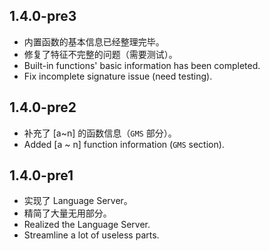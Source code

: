 ## 1.4.0-pre3

 - 内置函数的基本信息已经整理完毕。
 - 修复了特征不完整的问题（需要测试）。
 - Built-in functions' basic information has been completed.
 - Fix incomplete signature issue (need testing).

## 1.4.0-pre2

 - 补充了 [a~n] 的函数信息（`GMS` 部分）。
 - Added [a ~ n] function information (`GMS` section).

## 1.4.0-pre1

 - 实现了 Language Server。
 - 精简了大量无用部分。
 - Realized the Language Server.
 - Streamline a lot of useless parts.
